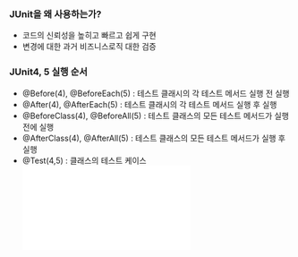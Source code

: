 ### JUnit을 왜 사용하는가?
- 코드의 신뢰성을 높히고 빠르고 쉽게 구현
- 변경에 대한 과거 비즈니스로직 대한 검증

### JUnit4, 5 실행 순서
- @Before(4), @BeforeEach(5) : 테스트 클래시의 각 테스트 메서드 실행 전 실행
- @After(4), @AfterEach(5) : 테스트 클래시의 각 테스트 메서드 실행 후 실행
- @BeforeClass(4), @BeforeAll(5) : 테스트 클래스의 모든 테스트 메서드가 실행 전에 실행
- @AfterClass(4), @AfterAll(5) : 테스트 클래스의 모든 테스트 메서드가 실행 후 실행
- @Test(4,5) : 클래스의 테스트 케이스
  <br>![junit](../img/junit.img) 